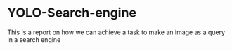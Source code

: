 # YOLO-Search-engine
This is a report on how we can achieve a task to make an image as a query in a search engine

##
